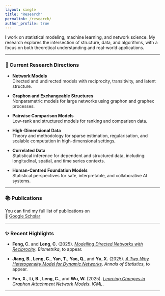```yaml
---
layout: single
title: "Research"
permalink: /research/
author_profile: true
---
```


I work on statistical modeling, machine learning, and network science. My research explores the intersection of structure, data, and algorithms, with a focus on both theoretical understanding and real-world applications.

---

### 📌 Current Research Directions

- **Network Models**  
  Directed and undirected models with reciprocity, transitivity, and latent structure.

- **Graphon and Exchangeable Structures**  
  Nonparametric models for large networks using graphon and graphex processes.

- **Pairwise Comparison Models**  
  Low-rank and structured models for ranking and comparison data.

- **High-Dimensional Data**  
  Theory and methodology for sparse estimation, regularisation, and scalable computation in high-dimensional settings.

- **Correlated Data**  
  Statistical inference for dependent and structured data, including longitudinal, spatial, and time series contexts.

- **Human-Centred Foundation Models**  
  Statistical perspectives for safe, interpretable, and collaborative AI systems.

---

### 📚 Publications

You can find my full list of publications on  
🔗 [Google Scholar]({{site.author.googlescholar}})

---

### ✨ Recent Highlights

- **Feng, C.** and **Leng, C.** (2025). [*Modelling Directed Networks with Reciprocity*](https://arxiv.org/abs/2411.12871). *Biometrika*, to appear.

- **Jiang, B.**, **Leng, C.**, **Yan, T.**, **Yao, Q.**, and **Yu, X.** (2025). [*A Two-Way Heterogeneity Model for Dynamic Networks*](https://arxiv.org/abs/2305.12643). *Annals of Statistics*, to appear.

- **Fan, X.**, **Li, B.**, **Leng, C.**, and **Wu, W.** (2025). [*Learning Changes in Graphon Attachment Network Models*](https://openreview.net/pdf?id=Jy5Lz5xNUy). *ICML*.

---

